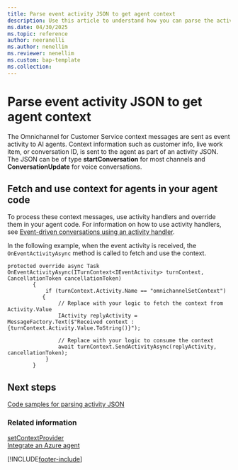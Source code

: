 ```yaml
---
title: Parse event activity JSON to get agent context
description: Use this article to understand how you can parse the activity JSON to extract agent context.
ms.date: 04/30/2025
ms.topic: reference
author: neeranelli
ms.author: nenellim
ms.reviewer: nenellim
ms.custom: bap-template
ms.collection:
---
```

# Parse event activity JSON to get agent context

The Omnichannel for Customer Service context messages are sent as event activity to AI agents. Context information such as customer info, live work item, or conversation ID, is sent to the agent as part of an activity JSON. The JSON can be of type **startConversation** for most channels and **ConversationUpdate** for voice conversations. 

## Fetch and use context for agents in your agent code

 To process these context messages, use activity handlers and override them in your agent code. For information on how to use activity handlers, see [Event-driven conversations using an activity handler](/azure/bot-service/bot-activity-handler-concept?view=azure-bot-service-4.0&tabs=csharp&preserve-view=true).

In the following example, when the event activity is received, the `OnEventActivityAsync` method is called to fetch and use the context. 

```CSharp
protected override async Task OnEventActivityAsync(ITurnContext<IEventActivity> turnContext, CancellationToken cancellationToken)
        {
            if (turnContext.Activity.Name == "omnichannelSetContext")
           {
                // Replace with your logic to fetch the context from Activity.Value
                IActivity replyActivity = MessageFactory.Text($"Received context :  {turnContext.Activity.Value.ToString()}");

                // Replace with your logic to consume the context
                await turnContext.SendActivityAsync(replyActivity, cancellationToken);
            }
        }
```

## Next steps

[Code samples for parsing activity JSON](bot-context-json-samples.md)  

### Related information

[setContextProvider](reference/methods/setContextProvider.md)  
[Integrate an Azure agent](../administer/configure-bot-azure.md)  

[!INCLUDE[footer-include](../../includes/footer-banner.md)]
